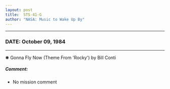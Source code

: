 ```yaml
---
layout: post
title:  STS-41-G
author: "NASA: Music to Wake Up By"
---
```


----
### DATE: October 09, 1984
----
✺ Gonna Fly Now (Theme From 'Rocky') by Bill Conti

##### Comment:
* No mission comment
